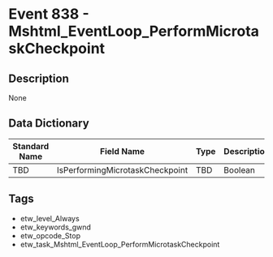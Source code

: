 # Event 838 - Mshtml_EventLoop_PerformMicrotaskCheckpoint

## Description
None

## Data Dictionary
|Standard Name|Field Name|Type|Description|Sample Value|
|---|---|---|---|---|
|TBD|IsPerformingMicrotaskCheckpoint|TBD|Boolean|None|None|

## Tags
* etw_level_Always
* etw_keywords_gwnd
* etw_opcode_Stop
* etw_task_Mshtml_EventLoop_PerformMicrotaskCheckpoint